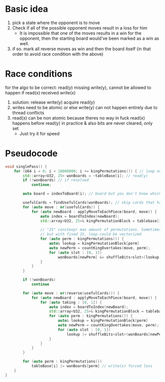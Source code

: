
# Basic idea
1. pick a state where the opponent is to move
1. Check if all of the possible opponent moves result in a loss for him
	- It is impossible that one of the moves results in a win for the opponent, then the starting board would've been marked as a win as well.
1. if so. mark all reverse moves as win and then the board itself (in that order to avoid race condition with the above)


# Race conditions
for the algo to be correct: read(y) missing write(y), cannot be allowed to happen if read(x) received write(x)
1. solution: release write(y) acquire read(y)
2. writes need to be atomic or else write(y) can not happen entirely due to thread conflicts
3. read(x) can be non atomic because theres no way in fuck read(x) happens before read(y) in practice & also bits are never cleared, only set
	- Just try it for speed

# Pseudocode
```cpp
void singlePass() {
	for (U64 i = 0; i < 10000000; i += kingPermutations()) { // loop over entire state space
		std::array<U32, 25> wonBoards = ~tableBase[i]; // read(y)
		if (!wonBoards) // if resolved
			continue;

		auto board = indexToBoard(i); // board but you don't know which pieces are the king and you also dont know which cards are where

		usefulCards = findUsefulCards(wonBoards); // skip cards that have already been resolved
		for (auto move : or(usefulCards)) {
			for (auto newBoard : applyMoveToEachPiece(board, move)) {
				auto index = boardToIndex(newBoard);
				std::array<U32, 25>& kingPermutationBlock = tablebase[index]; // random access

				// "25" constexpr max amount of permutations. Sometimes could be 20 (~2% chance) or 16 (.04%). In total skips 9% of permutations
				// but with fixed 25, loop could be vectorized
				for (auto perm : kingPermutations()) {
					auto& lookup = kingPermutationBlock[perm]
					auto newPerm = countKingOvertakes(move, perm);
					for (auto slot : [0, 1])
						wonBoards[newPerm] &= shuffleBits<slot>(lookup, move) | ~applicableBits<slot>[move]; // read(x) check for forced loss
				}
			}
		}

		if (!wonBoards)
			continue

		for (auto move : or(reverse(usefulCards))) {
			for (auto newBoard : applyMoveToEachPiece(board, move)) {
				for (auto taking : [0, 1]) {
					auto index = boardToIndex(newBoard);
					std::array<U32, 25>& kingPermutationBlock = tablebase[index]; // random access
					for (auto perm : kingPermutations()) {
						auto& lookup = kingPermutationBlock[perm]
						auto newPerm = countKingOvertakes(move, perm);
						for (auto slot : [0, 1])
							lookup |= shuffleBits<slot>(wonBoards[newPerm], move) & applicableBits<slot>[move]; // write(y) having the option of winning
					}
				}
			}
		}

		for (auto perm : kingPermutations())
			tableBase[i] |= wonBoards[perm] // write(x) forced loss
	}
}
```